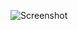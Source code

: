 ![Screenshot](https://raw.githubusercontent.com/Cryakl/Ultimate-RAT-Collection/refs/heads/main/DarkVirusRat/Screenshot.png)
